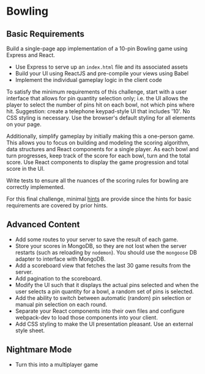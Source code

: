 # Bowling

## Basic Requirements

Build a single-page app implementation of a 10-pin Bowling game using Express and React.

- Use Express to serve up an `index.html` file and its associated assets
- Build your UI using ReactJS and pre-compile your views using Babel
- Implement the individual gameplay logic in the client code

To satisfy the minimum requirements of this challenge, start with a user interface that allows for pin quantity selection only; i.e. the UI allows the player to select the number of pins hit on each bowl, not which pins where hit. Suggestion: create a telephone keypad-style UI that includes '10'. No CSS styling is necessary. Use the browser's default styling for all elements on your page.

Additionally, simplify gameplay by initially making this a one-person game. This allows you to focus on building and modeling the scoring algorithm, data structures and React components for a single player. As each bowl and turn progresses, keep track of the score for each bowl, turn and the total score. Use React components to display the game progression and total score in the UI.

Write tests to ensure all the nuances of the scoring rules for bowling are correctly implemented.

For this final challenge, minimal [hints](hints_4.md) are provide since the hints for basic requirements are covered by prior hints.

## Advanced Content

- Add some routes to your server to save the result of each game.
- Store your scores in MongoDB, so they are not lost when the server restarts (such as reloading by `nodemon`). You should use the `mongoose` DB adapter to interface with MongoDB.
- Add a scoreboard view that fetches the last 30 game results from the server.
- Add pagination to the scoreboard.
- Modify the UI such that it displays the actual pins selected and when the user selects a pin quantity for a bowl, a random set of pins is selected.
- Add the ability to switch between automatic (random) pin selection or manual pin selection on each round.
- Separate your React components into their own files and configure webpack-dev to load those components into your client.
- Add CSS styling to make the UI presentation pleasant. Use an external style sheet.

## Nightmare Mode

- Turn this into a multiplayer game
